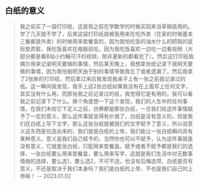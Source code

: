 ## 白纸的意义

>我之前买了一袋打印纸，这是我之前在学数学的时候买回来当草稿纸用的。学了几天就不学了，后来这袋打印纸就被我用来在吃外卖（在家的时候基本三餐都是外卖）的时候用来垫餐盒的，因为我怕吃饭的油水什么的把我的鼠标垫弄脏，我吃饭喜欢在电脑前吃，因为我吃饭喜欢一边吃一边看视频（大部分都是看B站小约翰可汗的视频，除非更新的都看完了）。然后这打印纸我偶尔用来记录明天要做的事情，然后某天晚上，我想拿张纸记录下我明天要做的事情，因为我怕我明天由于别的事情导致我忘了或者遗漏了。然后我拿了2张新的打印纸，然后拿过来后我发现我桌子上有一张之前我记录过的纸。这一瞬间我发现，我手上这2张白纸如果我没有在上面写上任何文字，其实没有什么用，而那张我之前记录过的纸，我觉得它是有用的，我可以看我之前记录下了什么。换个角度想一下这个发现，我们的人生中的任何事情，在我们未给它下定义之前，仿佛都是那张白纸，一旦我们给这件事情赋予了一定的意义，那么这件事就变得有价值了，白纸是没有意义的，但是我们在白纸上写下文字，那么这张白纸就被我们的文字赋予了意义，所以说意义这东西是创造出来的，我们就是白纸的上帝，我们能让一张白纸瞬间具有某种意义。意义是我们自己赋予的，当然你也可以不赋予，认为这件事就是没有意义，它就是张白纸，只配用来垫餐盒。赋予或者不赋予都是我们的选择，一张白纸要么用来垫餐盒，要么用来写字，这就是我们生活中对无数事情做的选择，要么选1，要么选2，不可不选，也没有后悔选项，白纸是否有意义，不还是取决于我们本身吗？我们是白纸的上帝，不也是我们自己的上帝嘛！ -- 2023.01.02
